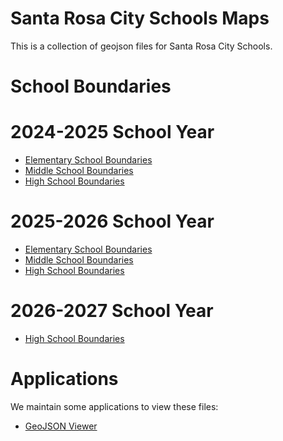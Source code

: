 # Santa Rosa City Schools Maps

This is a collection of geojson files for Santa Rosa City Schools.

# School Boundaries

# 2024-2025 School Year

- [Elementary School Boundaries](https://santa-rosa-city-schools.github.io/maps/viewer.html?url=https%3A%2F%2Fraw.githubusercontent.com%2FSanta-Rosa-City-Schools%2Fmaps%2Frefs%2Fheads%2Fmain%2FSchool%2520Boundaries%2FUp%2520to%25202024-2025%2FSingle%2520Files%2FElementary%2520Schools%2520-%2520No%2520Feeders.geojson)
- [Middle School Boundaries](https://santa-rosa-city-schools.github.io/maps/viewer.html?url=https%3A%2F%2Fraw.githubusercontent.com%2FSanta-Rosa-City-Schools%2Fmaps%2Frefs%2Fheads%2Fmain%2FSchool%2520Boundaries%2FUp%2520to%25202024-2025%2FSingle%2520Files%2FMiddle%2520Schools.geojson)
- [High School Boundaries](https://santa-rosa-city-schools.github.io/maps/viewer.html?url=https%3A%2F%2Fraw.githubusercontent.com%2FSanta-Rosa-City-Schools%2Fmaps%2Frefs%2Fheads%2Fmain%2FSchool%2520Boundaries%2FUp%2520to%25202024-2025%2FSingle%2520Files%2FHigh%2520Schools.geojson)

# 2025-2026 School Year

- [Elementary School Boundaries](https://santa-rosa-city-schools.github.io/maps/viewer.html?url=https%3A%2F%2Fraw.githubusercontent.com%2FSanta-Rosa-City-Schools%2Fmaps%2Frefs%2Fheads%2Fmain%2FSchool%2520Boundaries%2F2025-2026%2FElementary.geojson)
- [Middle School Boundaries](https://santa-rosa-city-schools.github.io/maps/viewer.html?url=https%3A%2F%2Fraw.githubusercontent.com%2FSanta-Rosa-City-Schools%2Fmaps%2Frefs%2Fheads%2Fmain%2FSchool%2520Boundaries%2F2025-2026%2FMiddle.geojson)
- [High School Boundaries](https://santa-rosa-city-schools.github.io/maps/viewer.html?url=https%3A%2F%2Fraw.githubusercontent.com%2FSanta-Rosa-City-Schools%2Fmaps%2Frefs%2Fheads%2Fmain%2FSchool%2520Boundaries%2F2025-2026%2FHigh.geojson)

# 2026-2027 School Year
- [High School Boundaries](https://santa-rosa-city-schools.github.io/maps/viewer.html?url=https%3A%2F%2Fraw.githubusercontent.com%2FSanta-Rosa-City-Schools%2Fmaps%2Frefs%2Fheads%2Fmain%2FSchool%2520Boundaries%2F2026-2027%2FHigh.geojson)

# Applications

We maintain some applications to view these files:

- [GeoJSON Viewer](https://santa-rosa-city-schools.github.io/maps/viewer.html)
